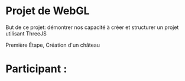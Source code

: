 # Projet de WebGL

But de ce projet: démontrer nos capacité à créer et structurer un projet utilisant ThreeJS

Première Étape, Création d'un château

# Participant :
